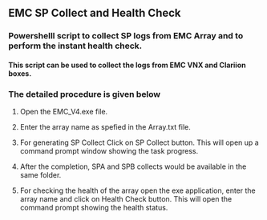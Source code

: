 ## EMC SP Collect and Health Check 

### Powershelll script to collect SP logs from EMC Array and to perform the instant health check.
#### This script can be used to collect the logs from EMC VNX and Clariion boxes.


### The detailed procedure is given below

1.  Open the EMC_V4.exe file.

2.  Enter the array name as spefied in the Array.txt file.

3.  For generating SP Collect Click on SP Collect button.
This will open up a command prompt window showing the task progress.

4.  After the completion, SPA and SPB collects would be available in the same folder.

5.  For checking the health of the array open the exe application, enter the array name and click on Health Check button. This will open the command prompt showing the health status.

